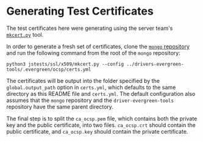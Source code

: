 # Generating Test Certificates

The test certificates here were generating using the server team's [`mkcert.py`](https://github.com/mongodb/mongo/blob/master/jstests/ssl/x509/mkcert.py) tool.

In order to generate a fresh set of certificates, clone the [`mongo` repository](https://github.com/mongodb/mongo) and run the following command from the root of the `mongo` repository:

`python3 jstests/ssl/x509/mkcert.py --config ../drivers-evergreen-tools/.evergreen/ocsp/certs.yml`

The certificates will be output into the folder specified by the `global.output_path` option in `certs.yml`, which defaults to the same directory as this README file and `certs.yml`. The default configuration also assumes that the `mongo` repository and the `driver-evergreen-tools` repository have the same parent directory.

The final step is to split the `ca_ocsp.pem` file, which contains both the private key and the public certificate, into two files. `ca_ocsp.crt` should contain the public certificate, and `ca_ocsp.key` should contain the private certificate.

